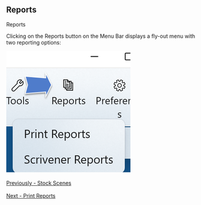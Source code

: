 ## Reports ##
Reports <br/>

Clicking on the Reports button on the Menu Bar displays a fly-out menu with two reporting options: <br/>

![](Print-Reports-Button-and-Menu-4.png)
 <br/>
 <br/>
[Previously - Stock Scenes](Stock_Scenes.md) <br/>
 <br/>
[Next - Print Reports](Print_Reports.md) <br/>
 <br/>
